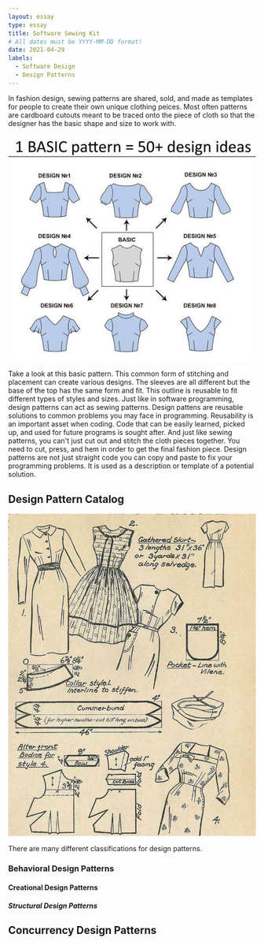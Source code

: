 ```yaml
---
layout: essay
type: essay
title: Software Sewing Kit
# All dates must be YYYY-MM-DD format!
date: 2021-04-29
labels:
  - Software Design
  - Design Patterns
---
```


In fashion design, sewing patterns are shared, sold, and made as templates for people to create their own unique clothing peices. Most often patterns are cardboard cutouts meant to be traced onto the piece of cloth so that the designer has the basic shape and size to work with. 

<img class="ui medium left floated image" src="../images/sp1.jpg">

Take a look at this basic pattern. This common form of stitching and placement can create various designs. The sleeves are all different but the base of the top has the same form and fit. This outline is reusable to fit different types of styles and sizes. Just like in software programming, design patterns can act as sewing patterns. Design pattens are reusable solutions to common problems you may face in programming. Reusability is an important asset when coding. Code that can be easily learned, picked up, and used for future programs is sought after. And just like sewing patterns, you can't just cut out and stitch the cloth pieces together. You need to cut, press, and hem in order to get the final fashion piece. Design patterns are not just straight code you can copy and paste to fix your programming problems. It is used as a description or template of a potential solution. 

## Design Pattern Catalog

<img class="ui center floated image" src="../images/sp.jpg">

There are many different classifications for design patterns.

<h3>Behavioral Design Patterns</h3>

<h4>Creational Design Patterns</h4>

<h5>Structural Design Patterns</h5>

<h2>Concurrency Design Patterns</h2>


